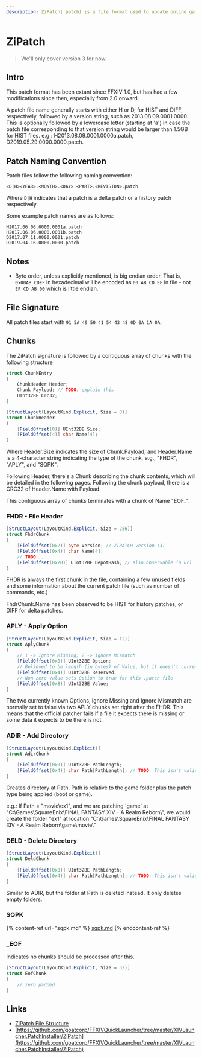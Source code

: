 ```yaml
---
description: ZiPatch(.patch) is a file format used to update online games made by SQEX.
---
```


# ZiPatch

> We'll only cover version 3 for now.

## Intro

This patch format has been extant since FFXIV 1.0, but has had a few modifications since then, especially from 2.0 onward.

A patch file name generally starts with either H or D, for HIST and DIFF, respectively, followed by a version string, such as 2013.08.09.0001.0000. This is optionally followed by a lowercase letter (starting at 'a') in case the patch file corresponding to that version string would be larger than 1.5GB for HIST files. e.g.: H2013.08.09.0001.0000a.patch, D2019.05.29.0000.0000.patch.

## Patch Naming Convention

Patch files follow the following naming convention:

```text
<D|H><YEAR>.<MONTH>.<DAY>.<PART>.<REVISION>.patch
```

Where `D|H` indicates that a patch is a delta patch or a history patch respectively.

Some example patch names are as follows:

```text
H2017.06.06.0000.0001a.patch
H2017.06.06.0000.0001b.patch
D2017.07.11.0000.0001.patch
D2019.04.16.0000.0000.patch
```

## Notes

* Byte order, unless explicitly mentioned, is big endian order. That is, `0x00AB_CDEF`  in hexadecimal will be encoded as `00 AB CD EF`  in file - not `EF CD AB 00` which is little endian.

## File Signature

All patch files start with `91 5A 49 50 41 54 43 48 0D 0A 1A 0A`.

## Chunks

The ZiPatch signature is followed by a contiguous array of chunks with the following structure

```csharp
struct ChunkEntry
{
    ChunkHeader Header;
    Chunk Payload; // TODO: explain this
    UInt32BE Crc32;
}
```

```csharp
[StructLayout(LayoutKind.Explicit, Size = 8)]
struct ChunkHeader
{
    [FieldOffset(0)] UInt32BE Size;
    [FieldOffset(4)] char Name[4];
}
```

Where Header.Size indicates the size of Chunk.Payload, and Header.Name is a 4-character string indicating the type of the chunk, e.g., "FHDR", "APLY", and "SQPK".

Following Header, there's a Chunk describing the chunk contents, which will be detailed in the following pages. Following the chunk payload, there is a CRC32 of Header.Name with Payload.&#x20;

This contiguous array of chunks terminates with a chunk of Name "EOF\_".

### FHDR - File Header

```csharp
[StructLayout(LayoutKind.Explicit, Size = 256)]
struct FhdrChunk
{
    [FieldOffset(0x2)] byte Version; // ZIPATCH version (3)
    [FieldOffset(0x4)] char Name[4];
    // TODO...
    [FieldOffset(0x20)] UInt32BE DepotHash; // also observable in url
}
```

FHDR is always the first chunk in the file, containing a few unused fields and some information about the current patch file (such as number of commands, etc.)

FhdrChunk.Name has been observed to be HIST for history patches, or DIFF for delta patches.

### APLY - Apply Option

```csharp
[StructLayout(LayoutKind.Explicit, Size = 12)]
struct AplyChunk
{
    // 1 -> Ignore Missing; 2 -> Ignore Mismatch
    [FieldOffset(0x0)] UInt32BE Option;
    // Believed to be length (in bytes) of Value, but it doesn't currently change
    [FieldOffset(0x4)] UInt32BE Reserved;
    // Non-zero Value sets Option to true for this .patch file
    [FieldOffset(0x8)] UInt32BE Value;
}
```

The two currently known Options, Ignore Missing and Ignore Mismatch are normally set to false via two APLY chunks set right after the FHDR. This means that the official patcher fails if a file it expects there is missing or some data it expects to be there is not.

### ADIR - Add Directory

```csharp
[StructLayout(LayoutKind.Explicit)]
struct AdirChunk
{
    [FieldOffset(0x0)] UInt32BE PathLength;
    [FieldOffset(0x4)] char Path[PathLength]; // TODO: This isn't valid C#
}
```

Creates directory at Path. Path is relative to the game folder plus the patch type being applied (boot or game).&#x20;

e.g.: If Path = "movie\ex1", and we are patching 'game' at "C:\Games\SquareEnix\FINAL FANTASY XIV - A Realm Reborn\\", we would create the folder "ex1" at location "C:\Games\SquareEnix\FINAL FANTASY XIV - A Realm Reborn\game\movie\\"

### DELD - Delete Directory

```csharp
[StructLayout(LayoutKind.Explicit)]
struct DeldChunk
{
    [FieldOffset(0x0)] UInt32BE PathLength;
    [FieldOffset(0x4)] char Path[PathLength]; // TODO: This isn't valid C#
}
```

Similar to ADIR, but the folder at Path is deleted instead. It only deletes empty folders.

### SQPK

{% content-ref url="sqpk.md" %}
[sqpk.md](sqpk.md)
{% endcontent-ref %}

### \_EOF

Indicates no chunks should be processed after this.

```csharp
[StructLayout(LayoutKind.Explicit, Size = 32)]
struct EofChunk
{
    // zero padded
}
```

## Links

* [ZiPatch File Structure](http://ffxivclassic.fragmenterworks.com/wiki/index.php/ZiPatch\_File\_Structure)
* [https://github.com/goatcorp/FFXIVQuickLauncher/tree/master/XIVLauncher.PatchInstaller/ZiPatch](https://github.com/goatcorp/FFXIVQuickLauncher/tree/master/XIVLauncher.PatchInstaller/ZiPatch)

